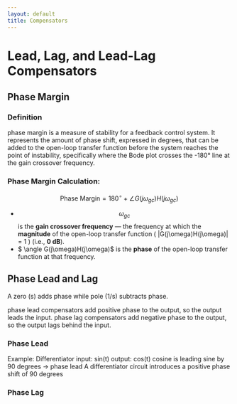 ```yaml
---
layout: default
title: Compensators
---
```


# Lead, Lag, and Lead-Lag Compensators
## Phase Margin
### Definition
phase margin is a measure of stability for a feedback control system. It represents the amount of phase shift, expressed in degrees, that can be added to the open-loop transfer function before the system reaches the point of instability, specifically where the Bode plot crosses the -180° line at the gain crossover frequency.
### Phase Margin Calculation:
$$\text{Phase Margin} = 180^\circ + \angle G(j\omega_{gc})H(j\omega_{gc})$$

- $$\omega_{gc}$$ is the **gain crossover frequency** — the frequency at which the **magnitude** of the open-loop transfer function \( |G(j\omega)H(j\omega)| = 1 \) (i.e., **0 dB**).
- $ \angle G(j\omega)H(j\omega)$ is the **phase** of the open-loop transfer function at that frequency.
## Phase Lead and Lag
A zero (s) adds phase while pole (1/s) subtracts phase.

phase lead compensators add positive phase to the output, so the output leads the input.
phase lag compensators add negative phase to the output, so the output lags behind the input.

### Phase Lead
Example: Differentiator
input: sin(t) output: cos(t)
cosine is leading sine by 90 degrees -> phase lead
A differentiator circuit introduces a positive phase shift of 90 degrees

### Phase Lag
